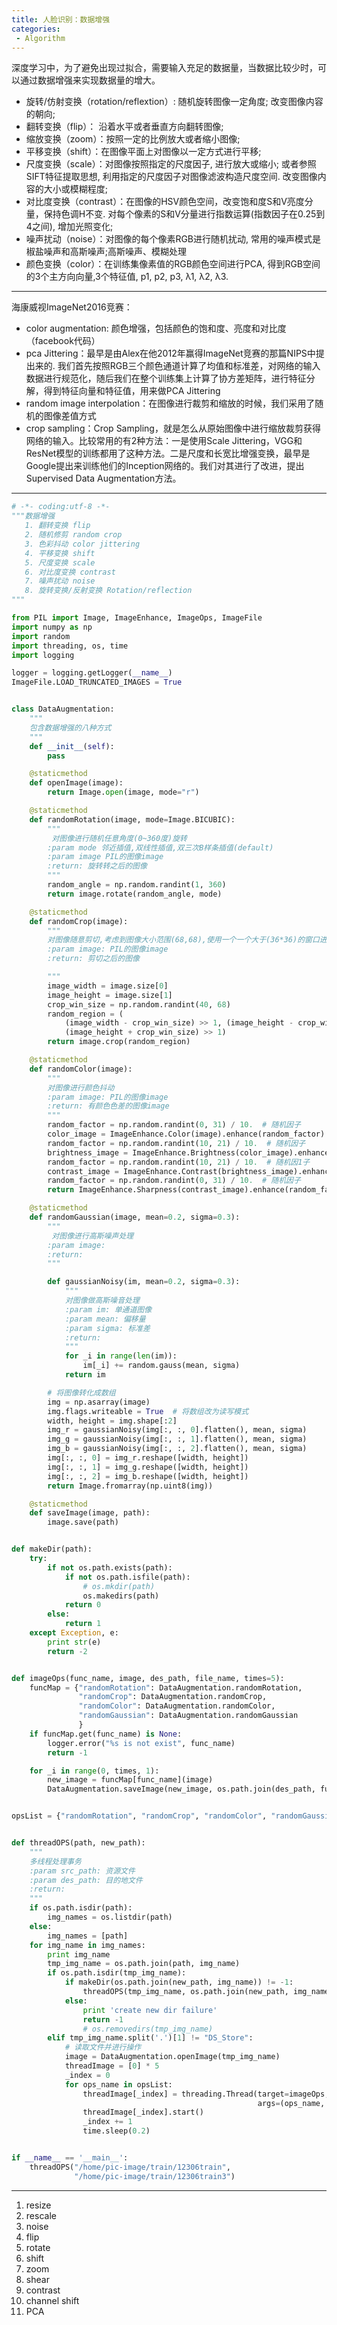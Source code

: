 ```yaml
---
title: 人脸识别：数据增强
categories:
 - Algorithm
---
```




​	深度学习中，为了避免出现过拟合，需要输入充足的数据量，当数据比较少时，可以通过数据增强来实现数据量的增大。

- 旋转/仿射变换（rotation/reflextion）: 随机旋转图像一定角度; 改变图像内容的朝向;
- 翻转变换（flip）： 沿着水平或者垂直方向翻转图像;
- 缩放变换（zoom）：按照一定的比例放大或者缩小图像;
- 平移变换（shift）：在图像平面上对图像以一定方式进行平移;
- 尺度变换（scale）：对图像按照指定的尺度因子, 进行放大或缩小; 或者参照SIFT特征提取思想, 利用指定的尺度因子对图像滤波构造尺度空间. 改变图像内容的大小或模糊程度;
- 对比度变换（contrast）：在图像的HSV颜色空间，改变饱和度S和V亮度分量，保持色调H不变. 对每个像素的S和V分量进行指数运算(指数因子在0.25到4之间), 增加光照变化;
- 噪声扰动（noise）：对图像的每个像素RGB进行随机扰动, 常用的噪声模式是椒盐噪声和高斯噪声;高斯噪声、模糊处理
- 颜色变换（color）：在训练集像素值的RGB颜色空间进行PCA, 得到RGB空间的3个主方向向量,3个特征值, p1, p2, p3, λ1, λ2, λ3.

------------------------------------------------------------------------------------------------------------------------------------------

海康威视ImageNet2016竞赛：

- color augmentation: 颜色增强，包括颜色的饱和度、亮度和对比度（facebook代码）
- pca Jittering：最早是由Alex在他2012年赢得ImageNet竞赛的那篇NIPS中提出来的. 我们首先按照RGB三个颜色通道计算了均值和标准差，对网络的输入数据进行规范化，随后我们在整个训练集上计算了协方差矩阵，进行特征分解，得到特征向量和特征值，用来做PCA Jittering
- random image interpolation：在图像进行裁剪和缩放的时候，我们采用了随机的图像差值方式
- crop sampling：Crop Sampling，就是怎么从原始图像中进行缩放裁剪获得网络的输入。比较常用的有2种方法：一是使用Scale Jittering，VGG和ResNet模型的训练都用了这种方法。二是尺度和长宽比增强变换，最早是Google提出来训练他们的Inception网络的。我们对其进行了改进，提出Supervised Data Augmentation方法。

---------------------------------------------------------------------------------------------------------------------------------

```python
# -*- coding:utf-8 -*-
"""数据增强
   1. 翻转变换 flip
   2. 随机修剪 random crop
   3. 色彩抖动 color jittering
   4. 平移变换 shift
   5. 尺度变换 scale
   6. 对比度变换 contrast
   7. 噪声扰动 noise
   8. 旋转变换/反射变换 Rotation/reflection
"""

from PIL import Image, ImageEnhance, ImageOps, ImageFile
import numpy as np
import random
import threading, os, time
import logging

logger = logging.getLogger(__name__)
ImageFile.LOAD_TRUNCATED_IMAGES = True


class DataAugmentation:
    """
    包含数据增强的八种方式
    """
    def __init__(self):
        pass

    @staticmethod
    def openImage(image):
        return Image.open(image, mode="r")

    @staticmethod
    def randomRotation(image, mode=Image.BICUBIC):
        """
         对图像进行随机任意角度(0~360度)旋转
        :param mode 邻近插值,双线性插值,双三次B样条插值(default)
        :param image PIL的图像image
        :return: 旋转转之后的图像
        """
        random_angle = np.random.randint(1, 360)
        return image.rotate(random_angle, mode)

    @staticmethod
    def randomCrop(image):
        """
        对图像随意剪切,考虑到图像大小范围(68,68),使用一个一个大于(36*36)的窗口进行截图
        :param image: PIL的图像image
        :return: 剪切之后的图像

        """
        image_width = image.size[0]
        image_height = image.size[1]
        crop_win_size = np.random.randint(40, 68)
        random_region = (
            (image_width - crop_win_size) >> 1, (image_height - crop_win_size) >> 1, (image_width + crop_win_size) >> 1,
            (image_height + crop_win_size) >> 1)
        return image.crop(random_region)

    @staticmethod
    def randomColor(image):
        """
        对图像进行颜色抖动
        :param image: PIL的图像image
        :return: 有颜色色差的图像image
        """
        random_factor = np.random.randint(0, 31) / 10.  # 随机因子
        color_image = ImageEnhance.Color(image).enhance(random_factor)  # 调整图像的饱和度
        random_factor = np.random.randint(10, 21) / 10.  # 随机因子
        brightness_image = ImageEnhance.Brightness(color_image).enhance(random_factor)  # 调整图像的亮度
        random_factor = np.random.randint(10, 21) / 10.  # 随机因1子
        contrast_image = ImageEnhance.Contrast(brightness_image).enhance(random_factor)  # 调整图像对比度
        random_factor = np.random.randint(0, 31) / 10.  # 随机因子
        return ImageEnhance.Sharpness(contrast_image).enhance(random_factor)  # 调整图像锐度

    @staticmethod
    def randomGaussian(image, mean=0.2, sigma=0.3):
        """
         对图像进行高斯噪声处理
        :param image:
        :return:
        """

        def gaussianNoisy(im, mean=0.2, sigma=0.3):
            """
            对图像做高斯噪音处理
            :param im: 单通道图像
            :param mean: 偏移量
            :param sigma: 标准差
            :return:
            """
            for _i in range(len(im)):
                im[_i] += random.gauss(mean, sigma)
            return im

        # 将图像转化成数组
        img = np.asarray(image)
        img.flags.writeable = True  # 将数组改为读写模式
        width, height = img.shape[:2]
        img_r = gaussianNoisy(img[:, :, 0].flatten(), mean, sigma)
        img_g = gaussianNoisy(img[:, :, 1].flatten(), mean, sigma)
        img_b = gaussianNoisy(img[:, :, 2].flatten(), mean, sigma)
        img[:, :, 0] = img_r.reshape([width, height])
        img[:, :, 1] = img_g.reshape([width, height])
        img[:, :, 2] = img_b.reshape([width, height])
        return Image.fromarray(np.uint8(img))

    @staticmethod
    def saveImage(image, path):
        image.save(path)


def makeDir(path):
    try:
        if not os.path.exists(path):
            if not os.path.isfile(path):
                # os.mkdir(path)
                os.makedirs(path)
            return 0
        else:
            return 1
    except Exception, e:
        print str(e)
        return -2


def imageOps(func_name, image, des_path, file_name, times=5):
    funcMap = {"randomRotation": DataAugmentation.randomRotation,
               "randomCrop": DataAugmentation.randomCrop,
               "randomColor": DataAugmentation.randomColor,
               "randomGaussian": DataAugmentation.randomGaussian
               }
    if funcMap.get(func_name) is None:
        logger.error("%s is not exist", func_name)
        return -1

    for _i in range(0, times, 1):
        new_image = funcMap[func_name](image)
        DataAugmentation.saveImage(new_image, os.path.join(des_path, func_name + str(_i) + file_name))


opsList = {"randomRotation", "randomCrop", "randomColor", "randomGaussian"}


def threadOPS(path, new_path):
    """
    多线程处理事务
    :param src_path: 资源文件
    :param des_path: 目的地文件
    :return:
    """
    if os.path.isdir(path):
        img_names = os.listdir(path)
    else:
        img_names = [path]
    for img_name in img_names:
        print img_name
        tmp_img_name = os.path.join(path, img_name)
        if os.path.isdir(tmp_img_name):
            if makeDir(os.path.join(new_path, img_name)) != -1:
                threadOPS(tmp_img_name, os.path.join(new_path, img_name))
            else:
                print 'create new dir failure'
                return -1
                # os.removedirs(tmp_img_name)
        elif tmp_img_name.split('.')[1] != "DS_Store":
            # 读取文件并进行操作
            image = DataAugmentation.openImage(tmp_img_name)
            threadImage = [0] * 5
            _index = 0
            for ops_name in opsList:
                threadImage[_index] = threading.Thread(target=imageOps,
                                                       args=(ops_name, image, new_path, img_name,))
                threadImage[_index].start()
                _index += 1
                time.sleep(0.2)


if __name__ == '__main__':
    threadOPS("/home/pic-image/train/12306train",
              "/home/pic-image/train/12306train3")
```

------------------------------------------------

1. resize
2. rescale
3. noise
4. flip
5. rotate
6. shift
7. zoom
8. shear
9. contrast
10. channel shift
11. PCA

